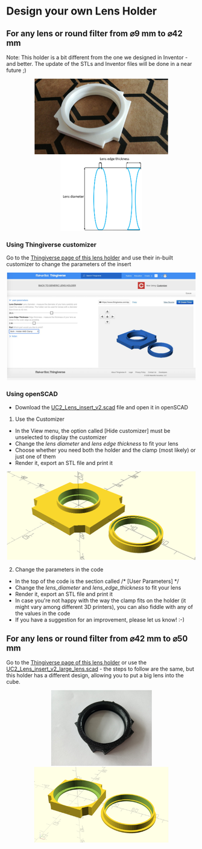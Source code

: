 # Design your own Lens Holder  
## For any lens or round filter from ⌀9 mm to ⌀42 mm
Note: This holder is a bit different from the one we designed in Inventor - and better. The update of the STLs and Inventor files will be done in a near future ;)
<p align=center>
<img src="../IMAGES/UC2_lens_holder_made.PNG" height=200>
<img src="../IMAGES/UC2_lens_measurements.PNG" height=200>
</p>

### Using Thingiverse customizer
Go to the [Thingiverse page of this lens holder](https://www.thingiverse.com/thing:4377691) and use their in-built customizer to change the parameters of the insert
<p align=center>
<img src="../IMAGES/UC2_lens_holder_customizer.jpeg" width=500>
</p>

### Using openSCAD
* Download the [UC2_Lens_insert_v2.scad](UC2_Lens_insert_v2.scad) file and open it in openSCAD
1. Use the Customizer
  * In the View menu, the option called [Hide customizer] must be unselected to display the customizer
  * Change the _lens diameter_ and _lens edge thickness_ to fit your lens
  * Choose whether you need both the holder and the clamp (most likely) or just one of them
  * Render it, export an STL file and print it
  <p align=center>
  <img src="../IMAGES/UC2_lens_holder.PNG" width=500>
  </p>


2. Change the parameters in the code
  * In the top of the code is the section called /* [User Parameters] */
  * Change the _lens_diameter_ and _lens_edge_thickness_ to fit your lens
  * Render it, export an STL file and print it
  * In case you're not happy with the way the clamp fits on the holder (it might vary among different 3D printers), you can also fiddle with any of the values in the code
  * If you have a suggestion for an improvement, please let us know! :-)

## For any lens or round filter from ⌀42 mm to ⌀50 mm
Go to the [Thingiverse page of this lens holder](https://www.thingiverse.com/thing:4580156) or use the [UC2_Lens_insert_v2_large_lens.scad](UC2_Lens_insert_v2_large_lens.scad) - the steps to follow are the same, but this holder has a different design, allowing you to put a big lens into the cube.
<p align=center>
<img src="../IMAGES/Large_lens_holder_openscad_01.jpg" height=200>
<img src="../IMAGES/Large_lens_holder_openscad.PNG" height=200>
</p>
